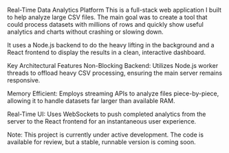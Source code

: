 Real-Time Data Analytics Platform
This is a full-stack web application I built to help analyze large CSV files. The main goal was to create a tool that could process datasets with millions of rows and quickly show useful analytics and charts without crashing or slowing down.

It uses a Node.js backend to do the heavy lifting in the background and a React frontend to display the results in a clean, interactive dashboard.

Key Architectural Features
Non-Blocking Backend: Utilizes Node.js worker threads to offload heavy CSV processing, ensuring the main server remains responsive.

Memory Efficient: Employs streaming APIs to analyze files piece-by-piece, allowing it to handle datasets far larger than available RAM.

Real-Time UI: Uses WebSockets to push completed analytics from the server to the React frontend for an instantaneous user experience.

Note: This project is currently under active development. The code is available for review, but a stable, runnable version is coming soon.
